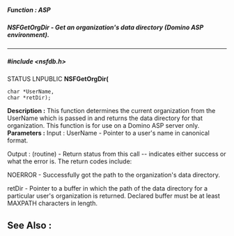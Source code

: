 ##### Function : ASP
##### NSFGetOrgDir - Get an organization's data directory (Domino ASP environment).
---
##### #include <nsfdb.h>
STATUS LNPUBLIC **NSFGetOrgDir(**

	char *UserName,
	char *retDir);
**Description :**
This function determines the current organization from the UserName which is 
passed in and returns the data directory for that organization.  This function 
is for use on a Domino ASP server only.
**Parameters :**
Input :
UserName  -  Pointer to a user's name in canonical format.

Output :
(routine)  -  Return status from this call -- indicates either success or what the error is. The return codes include:

NOERROR - Successfully got the path to the organization's data directory.


retDir  -  Pointer to a buffer in which the path of the data directory for a particular user's organization is returned.  Declared buffer must be at least MAXPATH characters in length.

**See Also :**
[](D:/md_files/.md)
---
